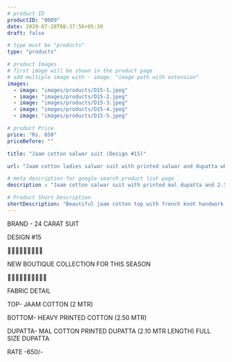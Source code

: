 ```yaml
---
# product ID
productID: "0009"
date: 2020-07-28T08:37:56+05:30
draft: false

# type must be "products"
type: "products"

# product Images
# first image will be shown in the product page
# add multiple image with - image: "image path with extension"
images:
  - image: "images/products/D15-1.jpeg"
  - image: "images/products/D15-2.jpeg"
  - image: "images/products/D15-3.jpeg"
  - image: "images/products/D15-4.jpeg"
  - image: "images/products/D15-5.jpeg"

# product Price
price: "Rs. 650"
priceBefore: ""

title: "Jaam cotton salwar suit (Design #15)"

url: "Jaam cotton ladies salwar suit with printed salwar and dupatta wholesale"

# meta description for google search product list page
description : "Jaam cotton salwar suit with printed mal dupatta and 2.5 mtr printed bottom"

# Product Short Description
shortDescription: "Beautiful jaam cotton top with french knot handwork design, heavy printed cotton bottom with matching printed mal dupatta."
---
```

BRAND - 24 CARAT SUIT

DESIGN #15

💐💐💐💐💐💐💐💐💐

NEW BOUTIQUE COLLECTION FOR THIS SEASON

🌷🌷🌷🌷🌷🌷🌷🌷🌷🌷

FABRIC DETAIL

TOP- JAAM COTTON (2 MTR)

BOTTOM- HEAVY PRINTED COTTON  (2.50 MTR)

DUPATTA- MAL COTTON PRINTED DUPATTA (2.10 MTR LENGTH)
FULL SIZE DUPATTA

RATE -650/-
